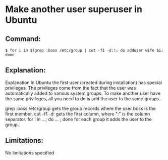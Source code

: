 # Make another user superuser in Ubuntu

## Command:
```
$ for i in $(grep :boss /etc/group | cut -f1 -d:); do adduser wife $i; done
```

## Explanation:
Explanation
In Ubuntu the first user (created during installation) has special privileges. The privileges come from the fact that the user was automatically added to various system groups. To make another user have the same privileges, all you need to do is add the user to the same groups.

grep :boss /etc/group gets the group records where the user boss is the first member. 
cut -f1 -d: gets the first column, where ":" is the column separator.
for i in ...; do ... ; done for each group it adds the user to the group.

## Limitations:
No limitations specified

